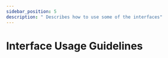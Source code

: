 ```yaml
---
sidebar_position: 5
description: " Describes how to use some of the interfaces"
---
```


# Interface Usage Guidelines

<DocCardList />
